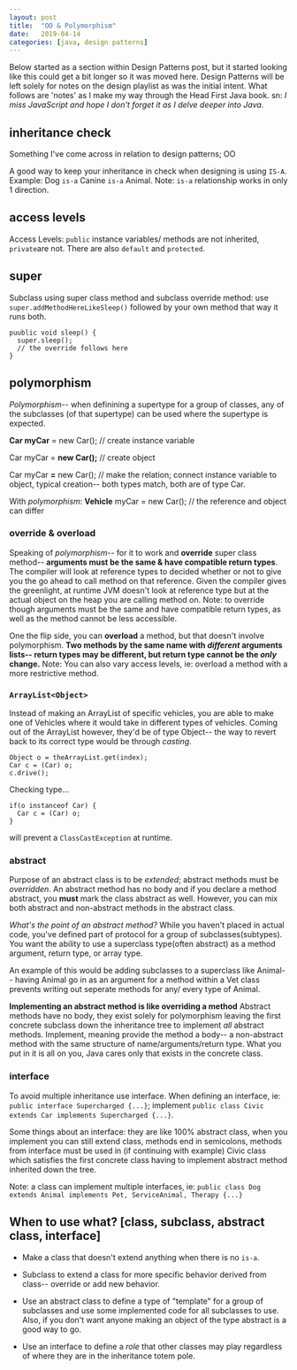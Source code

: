 ```yaml
---
layout: post
title:  "OO & Polymorphism"
date:   2019-04-14
categories: [java, design patterns]
---
```


Below started as a section within Design Patterns post, but it started looking like this could get a bit longer so it was moved here. Design Patterns will be left solely for notes on the design playlist as was the initial intent. What follows are 'notes' as I make my way through the Head First Java book. sn: *I miss JavaScript and hope I don't forget it as I delve deeper into Java.*

## inheritance check 
  Something I've come across in relation to design patterns; OO
  
  A good way to keep your inheritance in check when designing is using `IS-A`. Example: Dog `is-a` Canine `is-a` Animal. Note: `is-a` relationship works in only 1 direction.
  
## access levels
  
  Access Levels: `public` instance variables/ methods are not inherited, `private`are not. There are also `default` and `protected`.
  
## super
  Subclass using super class method and subclass override method: use `super.addMethodHereLikeSleep()` followed by your own method that way it runs both.
  ```
  puublic void sleep() {
    super.sleep();
    // the override follows here
  }
  ```
## polymorphism 
  *Polymorphism*-- when definining a supertype for a group of classes, any of the subclasses (of that supertype) can be used where the supertype is expected.
  
  **Car myCar** = new Car(); // create instance variable
  
  Car myCar = **new Car();** // create object
  
  Car myCar **=** new Car(); // make the relation; connect instance variable to object, typical creation-- both types match, both are of type Car.
  
  With *polymorphism*: **Vehicle** myCar = new Car(); // the reference and object can differ
  
  ### override & overload
  Speaking of *polymorphism*-- for it to work and **override** super class method-- **arguments must be the same & have compatible return types**. The compiler will look at reference types to decided whether or not to give you the go ahead to call method on that reference. Given the compiler gives the greenlight, at runtime JVM doesn't look at reference type but at the actual object on the heap you are calling method on. Note: to override though arguments must be the same and have compatible return types, as well as the method cannot be less accessible.
  
  One the flip side, you can **overload** a method, but that doesn't involve polymorphism. **Two methods by the same name with *different* arguments lists-- return types may be different, but return type cannot be the *only* change.** Note: You can also vary access levels, ie: overload a method with a more restrictive method.
  
  ### `ArrayList<Object>`
  Instead of making an ArrayList of specific vehicles, you are able to make one of Vehicles where it would take in different types of vehicles. Coming out of the ArrayList however, they'd be of type Object-- the way to revert back to its correct type would be through *casting*.
  
  ```
  Object o = theArrayList.get(index);
  Car c = (Car) o;
  c.drive();
  ```
  Checking type...
  ```
  if(o instanceof Car) {
    Car c = (Car) o;
  }
  ```
  will prevent a `ClassCastException` at runtime.
  
  ### abstract
  Purpose of an abstract class is to be *extended*; abstract methods must be *overridden*. An abstract method has no body and if you declare a method abstract, you **must** mark the class abstract as well. However, you can mix both abstract and non-abstract methods in the abstract class.
  
  *What's the point of an abstract method?* While you haven't placed in actual code, you've defined part of protocol for a group of subclasses(subtypes). You want the ability to use a superclass type(often abstract) as a method argument, return type, or array type.
  
  An example of this would be adding subclasses to a superclass like Animal-- having Animal go in as an argument for a method within a Vet class prevents writing out seperate methods for any/ every type of Animal.
  
  **Implementing an abstract method is like overriding a method**
  Abstract methods have no body, they exist solely for polymorphism leaving the first concrete subclass down the inheritance tree to implement *all* abstract methods. Implement, meaning provide the method a body-- a non-abstract method with the same structure of name/arguments/return type. What you put in it is all on you, Java cares only that exists in the concrete class.
  
  ### interface
  To avoid multiple inheritance use interface. When defining an interface, ie: `public interface Supercharged {...}`; implement `public class Civic extends Car implements Supercharged {...}`.
  
  Some things about an interface: they are like 100% abstract class, when you implement you can still extend class, methods end in semicolons, methods from interface must be used in (if continuing with example) Civic class which satisfies the first concrete class having to implement abstract method inherited down the tree. 
  
  Note: a class can implement multiple interfaces, ie: `public class Dog extends Animal implements Pet, ServiceAnimal, Therapy {...}`
  
 ## When to use what? [class, subclass, abstract class, interface]
 
  - Make a class that doesn't extend anything when there is no `is-a`.
  
  - Subclass to extend a class for more specific behavior derived from class-- override or add new behavior.
  
  - Use an abstract class to define a type of "template" for a group of subclasses and use some implemented code for all subclasses to use. Also, if you don't want anyone making an object of the type abstract is a good way to go.
  
  - Use an interface to define a *role* that other classes may play regardless of where they are in the inheritance totem pole.
